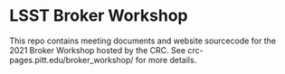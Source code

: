 # LSST Broker Workshop

This repo contains meeting documents and website sourcecode for the 2021 Broker Workshop hosted by the CRC. See crc-pages.pitt.edu/broker_workshop/ for more details.

